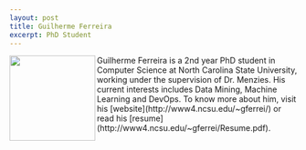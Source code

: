 ```yaml
---
layout: post
title: Guilherme Ferreira
excerpt: PhD Student
---
```



<img align=left width=150 src="http://www4.ncsu.edu/~gferrei/Foto.jpg">
Guilherme Ferreira is a 2nd year PhD student in Computer Science at North Carolina State University, working under the supervision of Dr. Menzies.
His current interests includes Data Mining, Machine Learning and DevOps. 
To know more about him, visit his [website](http://www4.ncsu.edu/~gferrei/) or read his [resume](http://www4.ncsu.edu/~gferrei/Resume.pdf).
